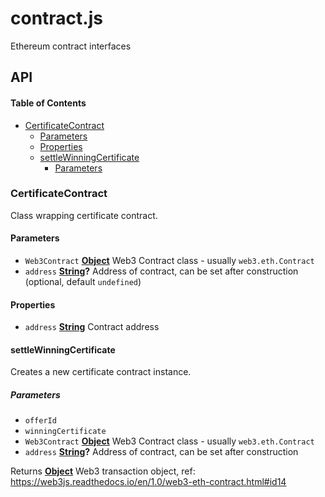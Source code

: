 # contract.js

Ethereum contract interfaces

## API

<!-- Generated by documentation.js. Update this documentation by updating the source code. -->

#### Table of Contents

-   [CertificateContract](#certificatecontract)
    -   [Parameters](#parameters)
    -   [Properties](#properties)
    -   [settleWinningCertificate](#settlewinningcertificate)
        -   [Parameters](#parameters-1)

### CertificateContract

Class wrapping certificate contract.

#### Parameters

-   `Web3Contract` **[Object](https://developer.mozilla.org/docs/Web/JavaScript/Reference/Global_Objects/Object)** Web3 Contract class - usually `web3.eth.Contract`
-   `address` **[String](https://developer.mozilla.org/docs/Web/JavaScript/Reference/Global_Objects/String)?** Address of contract, can be set after construction (optional, default `undefined`)

#### Properties

-   `address` **[String](https://developer.mozilla.org/docs/Web/JavaScript/Reference/Global_Objects/String)** Contract address

#### settleWinningCertificate

Creates a new certificate contract instance.

##### Parameters

-   `offerId`  
-   `winningCertificate`  
-   `Web3Contract` **[Object](https://developer.mozilla.org/docs/Web/JavaScript/Reference/Global_Objects/Object)** Web3 Contract class - usually `web3.eth.Contract`
-   `address` **[String](https://developer.mozilla.org/docs/Web/JavaScript/Reference/Global_Objects/String)?** Address of contract, can be set after construction

Returns **[Object](https://developer.mozilla.org/docs/Web/JavaScript/Reference/Global_Objects/Object)** Web3 transaction object, ref: <https://web3js.readthedocs.io/en/1.0/web3-eth-contract.html#id14>
